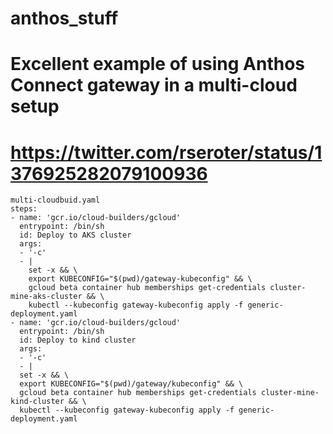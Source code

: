 # anthos_stuff

# Excellent example of using Anthos Connect gateway in a multi-cloud setup
# https://twitter.com/rseroter/status/1376925282079100936

```
multi-cloudbuid.yaml
steps:
- name: 'gcr.io/cloud-builders/gcloud'
  entrypoint: /bin/sh
  id: Deploy to AKS cluster
  args:
  - '-c'
  - |
    set -x && \
    export KUBECONFIG="$(pwd)/gateway-kubeconfig" && \
    gcloud beta container hub memberships get-credentials cluster-mine-aks-cluster && \
    kubectl --kubeconfig gateway-kubeconfig apply -f generic-deployment.yaml
- name: 'gcr.io/cloud-builders/gcloud'
  entrypoint: /bin/sh
  id: Deploy to kind cluster
  args:
  - '-c'
  - |
  set -x && \
  export KUBECONFIG="$(pwd)/gateway/kubeconfig" && \
  gcloud beta container hub memberships get-credentials cluster-mine-kind-cluster && \
  kubectl --kubeconfig gateway-kubeconfig apply -f generic-deployment.yaml
```
